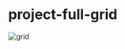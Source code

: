 # project-full-grid
![grid](https://user-images.githubusercontent.com/106431721/213859600-d2d4907e-6cf7-4432-bd25-a5494d981840.jpg)
